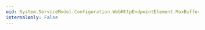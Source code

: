 ```yaml
---
uid: System.ServiceModel.Configuration.WebHttpEndpointElement.MaxBufferPoolSize
internalonly: False
---
```

